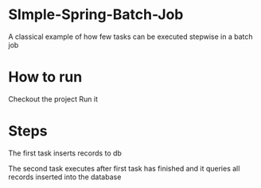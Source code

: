 # SImple-Spring-Batch-Job
A classical example of how few tasks can be executed stepwise in a batch job

# How to run
Checkout the project
Run it

# Steps
 The first task inserts records to db

 The second task executes after first task has finished and it queries all records inserted into the database
